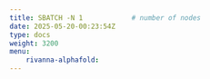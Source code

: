 ```yaml
---
title: SBATCH -N 1            # number of nodes
date: 2025-05-20-00:23:54Z
type: docs 
weight: 3200
menu: 
    rivanna-alphafold:
---
```



